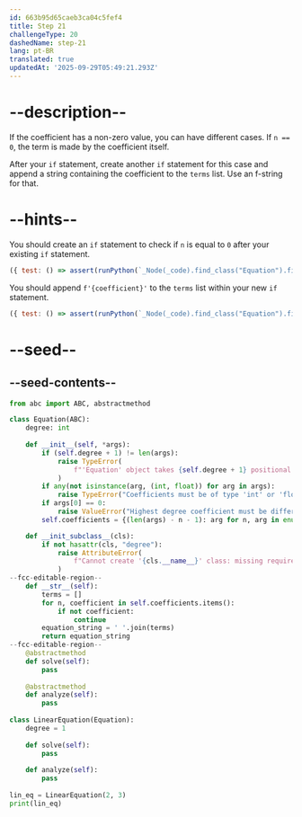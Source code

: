 ```yaml
---
id: 663b95d65caeb3ca04c5fef4
title: Step 21
challengeType: 20
dashedName: step-21
lang: pt-BR
translated: true
updatedAt: '2025-09-29T05:49:21.293Z'
---
```


# --description--

If the coefficient has a non-zero value, you can have different cases. If `n == 0`, the term is made by the coefficient itself.

After your `if` statement, create another `if` statement for this case and append a string containing the coefficient to the `terms` list. Use an f-string for that.

# --hints--

You should create an `if` statement to check if `n` is equal to `0` after your existing `if` statement.

```js
({ test: () => assert(runPython(`_Node(_code).find_class("Equation").find_function("__str__").find_for_loops()[0].find_ifs()[1].find_conditions()[0].is_equivalent("n==0")`)) })
```

You should append `f'{coefficient}'` to the `terms` list within your new `if` statement.

```js
({ test: () => assert(runPython(`_Node(_code).find_class("Equation").find_function("__str__").find_for_loops()[0].find_ifs()[1].find_bodies()[0].is_equivalent("terms.append(f'{coefficient}')")`)) })
```

# --seed--

## --seed-contents--

```py
from abc import ABC, abstractmethod

class Equation(ABC):
    degree: int
    
    def __init__(self, *args):
        if (self.degree + 1) != len(args):
            raise TypeError(
                f"'Equation' object takes {self.degree + 1} positional arguments but {len(args)} were given"
            )
        if any(not isinstance(arg, (int, float)) for arg in args):
            raise TypeError("Coefficients must be of type 'int' or 'float'")
        if args[0] == 0:
            raise ValueError("Highest degree coefficient must be different from zero")
        self.coefficients = {(len(args) - n - 1): arg for n, arg in enumerate(args)}

    def __init_subclass__(cls):
        if not hasattr(cls, "degree"):
            raise AttributeError(
                f"Cannot create '{cls.__name__}' class: missing required attribute 'degree'"
            )
--fcc-editable-region--
    def __str__(self):
        terms = []
        for n, coefficient in self.coefficients.items():
            if not coefficient:
                continue
        equation_string = ' '.join(terms)
        return equation_string
--fcc-editable-region--    
    @abstractmethod
    def solve(self):
        pass
        
    @abstractmethod
    def analyze(self):
        pass
        
class LinearEquation(Equation):
    degree = 1
    
    def solve(self):
        pass
    
    def analyze(self):
        pass
    
lin_eq = LinearEquation(2, 3)
print(lin_eq)
```
